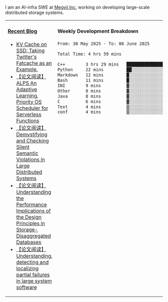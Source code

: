 I am an AI-infra SWE at [Megvii Inc](https://en.megvii.com/), working on developing large-scale distributed storage systems.

<table width="960px">
<tr>
<td valign="top" width="50%">

#### <a href="https://www.kongjun18.me" target="_blank">Recent Blog</a>

<!-- BLOG-POST-LIST:START -->
- [KV Cache on SSD: Taking Twitter&#39;s Fatcache as an Example.](https://kongjun18.github.io/posts/kv-cache-on-disk-taking-twitters-fatcache-as-an-example/)
- [【论文阅读】ALPS An Adaptive Learning, Priority OS Scheduler for Serverless Functions](https://kongjun18.github.io/posts/alps-an-adaptive-learning-priority-os-scheduler-for-serverless-functions/)
- [【论文阅读】Demystifying and Checking Silent Semantic Violations in Large Distributed Systems](https://kongjun18.github.io/posts/demystifying-and-checking-silent-semantic-violations-in-large-distributed-systems/)
- [【论文阅读】Understanding the Performance Implications of the Design Principles in Storage-Disaggregated Databases](https://kongjun18.github.io/posts/understanding-the-performance-implications-of-the-design-principles-in-storage-disaggregated-databases/)
- [【论文阅读】Understanding, detecting and localizing partial failures in large system software](https://kongjun18.github.io/posts/understanding-detecting-and-localizing-partial-failures-in-large-system-software/)
<!-- BLOG-POST-LIST:END -->

</td>
<td valign="top" width="50%">

#### Weekly Development Breakdown

<!--START_SECTION:waka-->

```txt
From: 30 May 2025 - To: 06 June 2025

Total Time: 4 hrs 59 mins

C++        3 hrs 29 mins   █████████████████▒░░░░░░░   69.93 %
Python     22 mins         ██░░░░░░░░░░░░░░░░░░░░░░░   07.46 %
Markdown   12 mins         █░░░░░░░░░░░░░░░░░░░░░░░░   04.25 %
Bash       11 mins         █░░░░░░░░░░░░░░░░░░░░░░░░   03.76 %
INI        9 mins          ▓░░░░░░░░░░░░░░░░░░░░░░░░   03.08 %
Other      8 mins          ▓░░░░░░░░░░░░░░░░░░░░░░░░   02.83 %
Java       8 mins          ▓░░░░░░░░░░░░░░░░░░░░░░░░   02.75 %
C          6 mins          ▓░░░░░░░░░░░░░░░░░░░░░░░░   02.25 %
Text       4 mins          ▒░░░░░░░░░░░░░░░░░░░░░░░░   01.54 %
conf       4 mins          ▒░░░░░░░░░░░░░░░░░░░░░░░░   01.36 %
```

<!--END_SECTION:waka-->
</td>
</tr>

</table>
